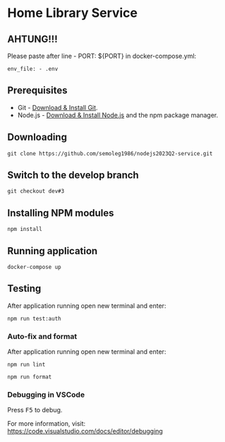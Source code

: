 # Home Library Service

## AHTUNG!!!

Please paste after line - PORT: ${PORT} in docker-compose.yml:

```
env_file: - .env
```

## Prerequisites

- Git - [Download & Install Git](https://git-scm.com/downloads).
- Node.js - [Download & Install Node.js](https://nodejs.org/en/download/) and the npm package manager.

## Downloading

```
git clone https://github.com/semoleg1986/nodejs2023Q2-service.git
```

## Switch to the develop branch

```
git checkout dev#3
```

## Installing NPM modules

```
npm install
```

## Running application

```
docker-compose up
```

## Testing

After application running open new terminal and enter:

```
npm run test:auth
```

### Auto-fix and format

After application running open new terminal and enter:

```
npm run lint
```

```
npm run format
```

### Debugging in VSCode

Press <kbd>F5</kbd> to debug.

For more information, visit: https://code.visualstudio.com/docs/editor/debugging
